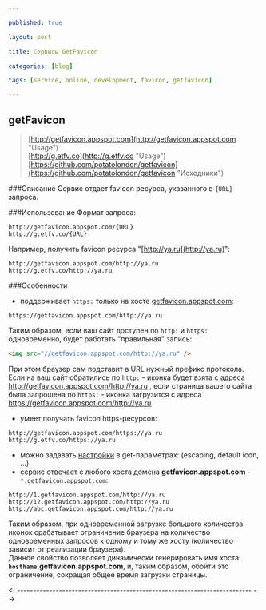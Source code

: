```yaml
---

published: true

layout: post

title: Сервисы GetFavicon

categories: [blog]

tags: [service, online, development, favicon, getfavicon]

---
```


## getFavicon
> [http://getfavicon.appspot.com](http://getfavicon.appspot.com "Usage")  
> [http://g.etfv.co](http://g.etfv.co "Usage")  
> [https://github.com/potatolondon/getfavicon](https://github.com/potatolondon/getfavicon "Исходники")

###Описание
Сервис отдает favicon ресурса, указанного в `{URL}` запроса.

###Использование
Формат запроса:

```
http://getfavicon.appspot.com/{URL}
http://g.etfv.co/{URL}
```

Например, получить favicon ресурса "[http://ya.ru](http://ya.ru)":

```
http://getfavicon.appspot.com/http://ya.ru
http://g.etfv.co/http://ya.ru
```

###Особенности
*   поддерживает `https:` только на хосте [getfavicon.appspot.com](https://getfavicon.appspot.com/):

```
https://getfavicon.appspot.com/http://ya.ru
```
Таким образом, если ваш сайт доступен по `http:` и `https:` одновременно, будет работать "правильная" запись:

```html
<img src="//getfavicon.appspot.com/http://ya.ru" />
```
При этом браузер сам подставит в URL нужный префикс протокола.  
Если на ваш сайт обратились по `http:` - иконка будет взята с адреса http://getfavicon.appspot.com/http://ya.ru ,
если страница вашего сайта была запрошена по `https:` - иконка загрузится с адреса https://getfavicon.appspot.com/http://ya.ru

*   умеет получать favicon https-ресурсов:

```
http://getfavicon.appspot.com/https://ya.ru
http://g.etfv.co/https://ya.ru
```
*   можно задавать [настройки](http://g.etfv.co/) в get-параметрах: (escaping, default icon, ...)
*   сервис отвечает с любого хоста домена **getfavicon.appspot.com** - `*.getfavicon.appspot.com`:

```
http://1.getfavicon.appspot.com/http://ya.ru
http://12.getfavicon.appspot.com/http://ya.ru
http://abc.getfavicon.appspot.com/http://ya.ru
```
Таким образом, при одновременной загрузке большого количества иконок срабатывает ограничение браузера на количество одновременных запросов к одному и тому же хосту (количество зависит от реализации браузера).  
Данное свойство позволяет динамически генерировать имя хоста: **`hosthame`.getfavicon.appspot.com**, и, таким образом, обойти это ограничение, сокращая общее время загрузки страницы.

<! ------------------------------------------------------------------------- -->


